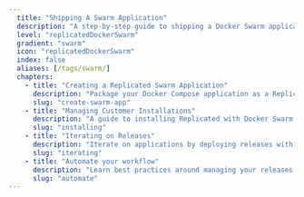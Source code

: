 ```yaml
---
  title: "Shipping A Swarm Application"
  description: "A step-by-step guide to shipping a Docker Swarm application using Replicated."
  level: "replicatedDockerSwarm"
  gradient: "swarm"
  icon: "replicatedDockerSwarm"
  index: false
  aliases: [/tags/swarm/]
  chapters:
    - title: "Creating a Replicated Swarm Application"
      description: "Package your Docker Compose application as a Replicated application"
      slug: "create-swarm-app"
    - title: "Managing Customer Installations"
      description: "A guide to installing Replicated with Docker Swarm for your customers"
      slug: "installing"
    - title: "Iterating on Releases"
      description: "Iterate on applications by deploying releases with new features"
      slug: "iterating"
    - title: "Automate your workflow"
      description: "Learn best practices around managing your releases in version control to enable collaboration and automation"
      slug: "automate"
---
```

